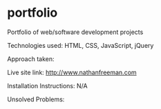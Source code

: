 # portfolio
Portfolio of web/software development projects

Technologies used: HTML, CSS, JavaScript, jQuery

Approach taken: 

Live site link: http://www.nathanfreeman.com

Installation Instructions: N/A

Unsolved Problems: 
